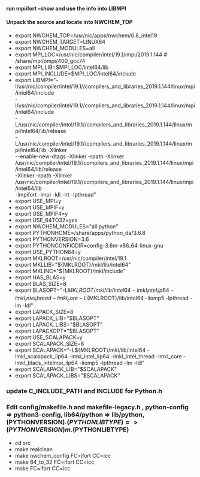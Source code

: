 
#### run mpiifort –show and use the info into LIBMPI
#### Unpack the source and locate into NWCHEM_TOP


- export NWCHEM_TOP=/usr/nic/apps/nwchem/6.8_intel19
- export NWCHEM_TARGET=LINUX64
- export NWCHEM_MODULES=all
- export MPI_LOC=/usr/nic/compiler/intel/19.1/impi/2019.1.144   # /share/mpi/ompi/400_gcc74
- export MPI_LIB=$MPI_LOC/intel64/lib
- export MPI_INCLUDE=$MPI_LOC/intel64/include
- export LIBMPI="-I/usr/nic/compiler/intel/19.1//compilers_and_libraries_2019.1.144/linux/mpi/intel64/include \
-I/usr/nic/compiler/intel/19.1//compilers_and_libraries_2019.1.144/linux/mpi/intel64/include \
-L/usr/nic/compiler/intel/19.1//compilers_and_libraries_2019.1.144/linux/mpi/intel64/lib/release \
-L/usr/nic/compiler/intel/19.1//compilers_and_libraries_2019.1.144/linux/mpi/intel64/lib -Xlinker \
--enable-new-dtags -Xlinker -rpath -Xlinker \
/usr/nic/compiler/intel/19.1//compilers_and_libraries_2019.1.144/linux/mpi/intel64/lib/release \
-Xlinker -rpath -Xlinker /usr/nic/compiler/intel/19.1//compilers_and_libraries_2019.1.144/linux/mpi/intel64/lib \
-lmpifort -lmpi -ldl -lrt -lpthread"
- export USE_MPI=y
- export USE_MPIF=y
- export USE_MPIF4=y
- export USE_64TO32=yes
- export NWCHEM_MODULES="all python" 
- export PYTHONHOME=/share/apps/python_da/3.6.8
- export PYTHONVERSION=3.6
- export PYTHONCONFIGDIR=config-3.6m-x86_64-linux-gnu
- export USE_PYTHON64=y
- export MKLROOT=/usr/nic/compiler/intel/19.1
- export MKLLIB="${MKLROOT}/mkl/lib/intel64"
- export MKLINC="${MKLROOT}/mkl/include"
- export HAS_BLAS=y
- export BLAS_SIZE=8
- export BLASOPT="-L${MKLROOT}/mkl/lib/intel64 -lmkl_intel_ilp64 -lmkl_intel_thread -lmkl_core -L${MKLROOT}/lib/intel64 -liomp5 -lpthread -lm -ldl"
- export LAPACK_SIZE=8
- export LAPACK_LIB="$BLASOPT"
- export LAPACK_LIBS="$BLASOPT"
- export LAPACKOPT="$BLASOPT"
- export USE_SCALAPACK=y
- export SCALAPACK_SIZE=8
- export SCALAPACK="-L${MKLROOT}/mkl/lib/intel64 -lmkl_scalapack_ilp64 -lmkl_intel_ilp64 -lmkl_intel_thread -lmkl_core -lmkl_blacs_intelmpi_ilp64 -liomp5 -lpthread -lm -ldl"
- export SCALAPACK_LIB="$SCALAPACK"
- export SCALAPACK_LIBS="$SCALAPACK"
### update C_INCLUDE_PATH and INCLUDE for Python.h
### Edit config/makefile.h and makefile-legacy.h , python-config => python3-config, lib64/python => lib/python, (PYTHONVERSION).$(PYTHONLIBTYPE) => (PYTHONVERSION)m.$(PYTHONLIBTYPE)
- cd src
- make realclean
- make nwchem_config FC=ifort CC=icc
- make 64_to_32 FC=ifort  CC=icc
- make FC=ifort  CC=icc
